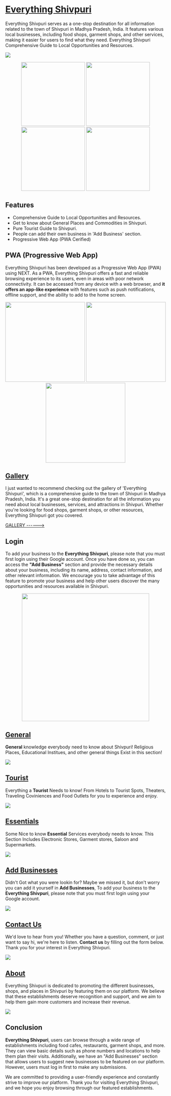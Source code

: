 # [Everything Shivpuri](https://everythingshivpuri.vercel.app/)

Everything Shivpuri serves as a one-stop destination for all information related to the town of Shivpuri in Madhya Pradesh, India. It features various local businesses, including food shops, garment shops, and other services, making it easier for users to find what they need. Everything Shivpuri Comprehensive Guide to Local Opportunities and Resources.

<img src="https://mir-s3-cdn-cf.behance.net/project_modules/fs/e77e5e168517879.643c47c336755.png"/>

<p float="left" align="center">
  <img src="https://firebasestorage.googleapis.com/v0/b/everything-shivpuri-c7a4f.appspot.com/o/github%2Fm_Landing.png?alt=media&token=a60e254b-106c-41d4-8b75-0f9cda095264" width="200" />
  <img src="https://firebasestorage.googleapis.com/v0/b/everything-shivpuri-c7a4f.appspot.com/o/github%2Fm_Cards.png?alt=media&token=a96e9c70-b03a-4815-ab7f-542c8cbf5b86" width="200" />
  <img src="https://firebasestorage.googleapis.com/v0/b/everything-shivpuri-c7a4f.appspot.com/o/github%2Fm_Weather.png?alt=media&token=bb6586a1-fe3a-44a9-8f01-b8557b74e3c4" width="200" />
  <img src="https://firebasestorage.googleapis.com/v0/b/everything-shivpuri-c7a4f.appspot.com/o/github%2Fm_TextContent.jpg?alt=media&token=e06e5e58-4d59-4e55-add5-da6ac2d40a10" width="200" />
</p>

## Features

- Comprehensive Guide to Local Opportunities and Resources.
- Get to know about General Places and Commodities in Shivpuri.
- Pure Tourist Guide to Shivpuri.
- People can add their own business in 'Add Business' section.
- Progressive Web App (PWA Cerified)

## PWA (Progressive Web App)

Everything Shivpuri has been developed as a Progressive Web App (PWA) using NEXT. As a PWA, Everything Shivpuri offers a fast and reliable browsing experience to its users, even in areas with poor network connectivity. It can be accessed from any device with a web browser, and **it offers an app-like experience** with features such as push notifications, offline support, and the ability to add to the home screen.

<p float="left" align="center">
  <img src="https://firebasestorage.googleapis.com/v0/b/everything-shivpuri-c7a4f.appspot.com/o/github%2Fpwa-1.jpg?alt=media&token=ba2b6087-c3a2-41ea-991a-68838ef1f1ae" width="250" />
  <img src="https://firebasestorage.googleapis.com/v0/b/everything-shivpuri-c7a4f.appspot.com/o/github%2Fpwa-2.jpg?alt=media&token=6ca588ec-30fe-43e9-9dd7-e64e7e1a2a0f" width="250" />
  <img src="https://firebasestorage.googleapis.com/v0/b/everything-shivpuri-c7a4f.appspot.com/o/github%2Fpwa-3.jpg?alt=media&token=9c99de69-6c8b-480b-87a2-d1ea371a474b" width="250" />
</p>

## [Gallery](https://www.behance.net/gallery/164756167/Cosmosis)

I just wanted to recommend checking out the gallery of 'Everything Shivpuri', which is a comprehensive guide to the town of Shivpuri in Madhya Pradesh, India. It's a great one-stop destination for all the information you need about local businesses, services, and attractions in Shivpuri. Whether you're looking for food shops, garment shops, or other resources, Everything Shivpuri got you covered.

<a href="https://www.behance.net/gallery/164756167/Cosmosis">GALLERY ------></a>

## Login

To add your business to the **Everything Shivpuri**, please note that you must first login using their Google account. Once you have done so, you can access the **"Add Business"** section and provide the necessary details about your business, including its name, address, contact information, and other relevant information. We encourage you to take advantage of this feature to promote your business and help other users discover the many opportunities and resources available in Shivpuri.

<p float="left" align="center">
  <img src="https://mir-s3-cdn-cf.behance.net/project_modules/max_1200/c90744168517879.643c47c3323a2.png" width="400" />
</p>

## [General](https://everythingshivpuri.vercel.app/Genral)

**General** knowledge everybody need to know about Shivpuri! Religious Places, Educational Institues, and other general things Exist in this section!

<img src="https://mir-s3-cdn-cf.behance.net/project_modules/fs/25de72168517879.643c47c3332d8.png">

## [Tourist](https://everythingshivpuri.vercel.app/Tourist)

Everything a **Tourist** Needs to know! From Hotels to Tourist Spots, Theaters, Traveling Coviniences and Food Outlets for you to experience and enjoy.

<img src="https://firebasestorage.googleapis.com/v0/b/cosmosis-ff4d9.appspot.com/o/ReadMe%20Pictures%2FCosmosis%20_%20Void%20%E2%80%94%20Firefox%20Developer%20Edition%2027.2.23%2001_16_49.png?alt=media&token=044353fe-515d-4911-a4c2-68a816a88520">

## [Essentials](https://everythingshivpuri.vercel.app/Essentials)

Some Nice to know **Essential** Services everybody needs to know. This Section Includes Electronic Stores, Garment stores, Saloon and Supermarkets.

<img src="https://mir-s3-cdn-cf.behance.net/project_modules/fs/d0b41c168517879.643c47c32f3da.png">

## [Add Businesses](https://everythingshivpuri.vercel.app/AddBusinesses)

Didn't Got what you were lookin for? Maybe we missed it, but don't worry you can add it yourself in **Add Businesses**, To add your business to the **Everything Shivpuri**, please note that you must first login using your Google account.

<img src="https://mir-s3-cdn-cf.behance.net/project_modules/fs/517ef2168517879.643c47c32a2de.png">

## [Contact Us](https://everythingshivpuri.vercel.app/Contact)

We'd love to hear from you! Whether you have a question, comment, or just want to say hi, we're here to listen. **Contact us** by filling out the form below. Thank you for your interest in Everything Shivpuri.

<img src="https://mir-s3-cdn-cf.behance.net/project_modules/fs/3e54c1168517879.643c47c32cb7e.png">

## [About](https://everythingshivpuri.vercel.app/About)

Everything Shivpuri is dedicated to promoting the different businesses, shops, and places in Shivpuri by featuring them on our platform. We believe that these establishments deserve recognition and support, and we aim to help them gain more customers and increase their revenue.

<img src="https://mir-cdn.behance.net/v1/rendition/project_modules/fs/57063d168517879.643e9c35ad062.png">

## Conclusion

**Everything Shivpuri**, users can browse through a wide range of establishments including food cafes, restaurants, garment shops, and more. They can view basic details such as phone numbers and locations to help them plan their visits. Additionally, we have an "Add Businesses" section that allows users to suggest new businesses to be featured on our platform. However, users must log in first to make any submissions.

We are committed to providing a user-friendly experience and constantly strive to improve our platform. Thank you for visiting Everything Shivpuri, and we hope you enjoy browsing through our featured establishments.
